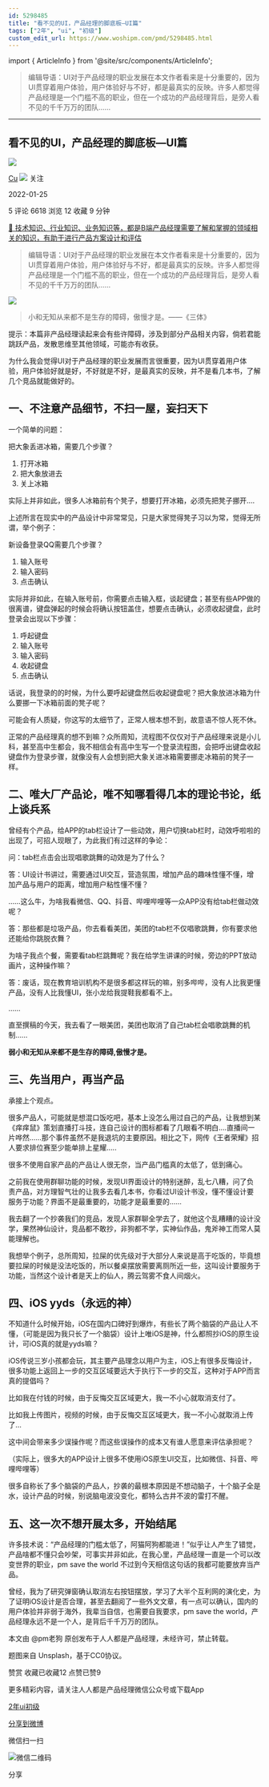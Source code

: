 ```yaml
---
id: 5298485
title: "看不见的UI，产品经理的脚底板—UI篇"
tags: ["2年", "ui", "初级"]
custom_edit_url: https://www.woshipm.com/pmd/5298485.html
---
```

import { ArticleInfo } from '@site/src/components/ArticleInfo';

<ArticleInfo
    author="Cu"
    authorLink="https://www.woshipm.com/u/926366"
    published="2022-01-25"
    views={6618}
    comments={5}
    collects={12}
/>

> 编辑导语：UI对于产品经理的职业发展在本文作者看来是十分重要的，因为UI贯穿着用户体验，用户体验好与不好，都是最真实的反映。许多人都觉得产品经理是一个门槛不高的职业，但在一个成功的产品经理背后，是旁人看不见的千千万万的团队……

---

## 看不见的UI，产品经理的脚底板—UI篇

[![](https://image.woshipm.com/wp-files/2022/01/0DYE7CdWPTiQbRQjuDcD.jpg!/both/72x72)](https://www.woshipm.com/u/926366)

[Cu](https://www.woshipm.com/u/926366) ![](https://static.woshipm.com/tag/1101_1@2x.png) 关注

2022-01-25

5 评论 6618 浏览 12 收藏 9 分钟

[🔗 技术知识、行业知识、业务知识等，都是B端产品经理需要了解和掌握的领域相关的知识，有助于进行产品方案设计和评估](https://ke.qidianla.com/courses/bcpm)

> 编辑导语：UI对于产品经理的职业发展在本文作者看来是十分重要的，因为UI贯穿着用户体验，用户体验好与不好，都是最真实的反映。许多人都觉得产品经理是一个门槛不高的职业，但在一个成功的产品经理背后，是旁人看不见的千千万万的团队……

![](https://image.yunyingpai.com/wp/2022/01/2Uf2t1WhSufIIv1gReFu.jpg)

> 小和无知从来都不是生存的障碍，傲慢才是。——《三体》

提示：本篇非产品经理读起来会有些许障碍，涉及到部分产品相关内容，倘若君能跳跃产品，发散思维至其他领域，可能亦有收获。

为什么我会觉得UI对于产品经理的职业发展而言很重要，因为UI贯穿着用户体验，用户体验好就是好，不好就是不好，是最真实的反映，并不是看几本书，了解几个竞品就能做好的。

## 一、不注意产品细节，不扫一屋，妄扫天下

一个简单的问题：

把大象丢进冰箱，需要几个步骤？

1.  打开冰箱
2.  把大象放进去
3.  关上冰箱

实际上并非如此，很多人冰箱前有个凳子，想要打开冰箱，必须先把凳子挪开….

上述所言在现实中的产品设计中非常常见，只是大家觉得凳子习以为常，觉得无所谓，举个例子：

新设备登录QQ需要几个步骤？

1.  输入账号
2.  输入密码
3.  点击确认

实际并非如此，在输入账号前，你需要点击输入框，谈起键盘；甚至有些APP做的很离谱，键盘弹起的时候会将确认按钮盖住，想要点击确认，必须收起键盘，此时登录会出现以下步骤：

1.  呼起键盘
2.  输入账号
3.  输入密码
4.  收起键盘
5.  点击确认

话说，我登录的的时候，为什么要呼起键盘然后收起键盘呢？把大象放进冰箱为什么要挪一下冰箱前面的凳子呢？

可能会有人质疑，你这写的太细节了，正常人根本想不到，故意语不惊人死不休。

正常的产品经理真的想不到嘛？众所周知，流程图不仅仅对于产品经理来说是小儿科，甚至高中生都会，我不相信会有高中生写一个登录流程图，会把呼出键盘收起键盘作为登录步骤，就像没有人会想到把大象关进冰箱需要挪走冰箱前的凳子一样。

## 二、唯大厂产品论，唯不知哪看得几本的理论书论，纸上谈兵系

曾经有个产品，给APP的tab栏设计了一些动效，用户切换tab栏时，动效呼啦啦的出现了，可招人现眼了，为此我们有过这样的争论：

问：tab栏点击会出现唱歌跳舞的动效是为了什么？

答：UI设计书讲过，需要通过UI交互，营造氛围，增加产品的趣味性懂不懂，增加产品与用户的距离，增加用户粘性懂不懂？

……这么牛，为啥我看微信、QQ、抖音、哔哩哔哩等一众APP没有给tab栏做动效呢？

答：那些都是垃圾产品，你去看看美团，美团的tab栏不仅唱歌跳舞，你有要求他还能给你跳脱衣舞？

为啥子我点个餐，需要看tab栏跳舞呢？我在给学生讲课的时候，旁边的PPT放动画片，这种操作嘛？

答：废话，现在教育培训机构不是很多都这样玩的嘛，别多哔哔，没有人比我更懂产品，没有人比我懂UI，张小龙给我提鞋我都看不上。

……

直至撰稿的今天，我去看了一眼美团，美团也取消了自己tab栏会唱歌跳舞的机制……

**弱小和无知从来都不是生存的障碍,傲慢才是。**

## 三、先当用户，再当产品

承接上个观点。

很多产品人，可能就是想混口饭吃吧，基本上没怎么用过自己的产品，让我想到某《痒痒鼠》策划直播打斗技，连自己设计的图标都看了几眼看不明白….直播间一片哗然……那个事件虽然不是我退坑的主要原因。相比之下，网传《王者荣耀》招人要求排位赛至少能单排上星耀…..

很多不使用自家产品的产品让人很无奈，当产品门槛真的太低了，低到痛心。

之前我在使用群聊功能的时候，发现UI界面设计的特别迷醉，乱七八糟，问了负责产品，对方理智气壮的让我多去看几本书，你看过UI设计书没，懂不懂设计要服务于功能？界面不是最重要的，功能才是最重要的……

我去翻了一个抄袭我们的竞品，发现人家群聊全学去了，就他这个乱糟糟的设计没学，果然神仙设计，竞品都不敢抄，非狗都不学，实神仙作品，鬼斧神工而常人莫能理解也。

我想举个例子，总所周知，拉屎的优先级对于大部分人来说是高于吃饭的，毕竟想要拉屎的时候是没法吃饭的，所以餐桌摆放需要离厕所近一些，这叫设计要服务于功能，当然这个设计者是天上的仙人，腾云驾雾不食人间烟火。

## 四、iOS yyds（永远的神）

不知道什么时候开始，iOS在国内口碑好到爆炸，有些长了两个脑袋的产品让人不懂，（可能是因为我只长了一个脑袋）设计上唯iOS是神，什么都照抄iOS的原生设计，可iOS真的就是yyds嘛？

iOS传说三岁小孩都会玩，其主要产品理念以用户为主，iOS上有很多反悔设计，很多功能上返回上一步的交互区域要远大于执行下一步的交互，这种对于APP而言真的提倡吗？

比如我在付钱的时候，由于反悔交互区域更大，我一不小心就取消支付了。

比如我上传图片，视频的时候，由于反悔交互区域更大，我一不小心就取消上传了…

这中间会带来多少误操作呢？而这些误操作的成本又有谁人愿意来评估承担呢？

（实际上，很多大的APP设计上很多不使用iOS原生UI交互，比如微信、抖音、哔哩哔哩等）

很多自称长了多个脑袋的产品人，抄袭的最根本原因是不想动脑子，十个脑子全是水，设计产品的时候，别说脑电波没变化，都特么古井不波的雷打不醒。

## 五、这一次不想开展太多，开始结尾

许多技术说：“产品经理的门槛太低了，阿猫阿狗都能进！”似乎让人产生了错觉，产品啥都不懂只会吵架，可事实并非如此，在我心里，产品经理一直是一个可以改变世界的职业，pm save the world 不过到今天相信这句话的我都可能要放弃当产品。

曾经，我为了研究弹窗确认取消左右按钮摆放，学习了大半个互利网的演化史，为了证明iOS设计是否合理，甚至去翻阅了一些外文文章，有一点可以确认，国内的用户体验并非弱于海外，我辈当自信，也需要自我要求，pm save the world，产品经理永远不是一个人，是背后千千万万的团队。

本文由 @pm老狗 原创发布于人人都是产品经理，未经许可，禁止转载。

题图来自 Unsplash，基于CC0协议。

赞赏 收藏已收藏12 点赞已赞9

更多精彩内容，请关注人人都是产品经理微信公众号或下载App

[2年](https://www.woshipm.com/tag/2%e5%b9%b4)[ui](https://www.woshipm.com/tag/ui)[初级](https://www.woshipm.com/tag/%e5%88%9d%e7%ba%a7)

[分享到微博](https://service.weibo.com/share/share.php?appkey=2775287854&title=看不见的UI，产品经理的脚底板—UI篇&url=https://www.woshipm.com/pmd/5298485.html&pic=https://image.yunyingpai.com/wp/2022/01/2Uf2t1WhSufIIv1gReFu.jpg)

微信扫一扫

![微信二维码](https://api.pwmqr.com/qrcode/create/?url=https://www.woshipm.com/pmd/5298485.html)

分享
